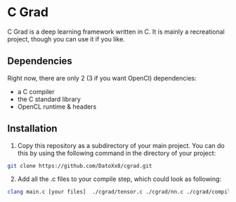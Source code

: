 # C Grad

C Grad is a deep learning framework written in C. It is mainly a recreational project, though you can use it if you like.

## Dependencies

Right now, there are only 2 (3 if you want OpenCl) dependencies:
- a C compiler
- the C standard library
- OpenCL runtime & headers

## Installation

1. Copy this repository as a subdirectory of your main project. You can do this by using the following command in the directory of your project:
``` sh
git clone https://github.com/DatoXx8/cgrad.git
```
2. Add all the .c files to your compile step, which could look as following:
``` sh
clang main.c [your files]  ./cgrad/tensor.c ./cgrad/nn.c ./cgrad/compile.c ./cgrad/runtimes/cl.c -o grad -O3 -lm -lOpenCL
```
